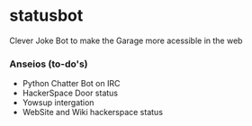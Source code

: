 # statusbot
Clever Joke Bot to make the Garage more acessible in the web

### Anseios (to-do's)

 * Python Chatter Bot on IRC
 * HackerSpace Door status
 * Yowsup intergation
 * WebSite and Wiki hackerspace status
